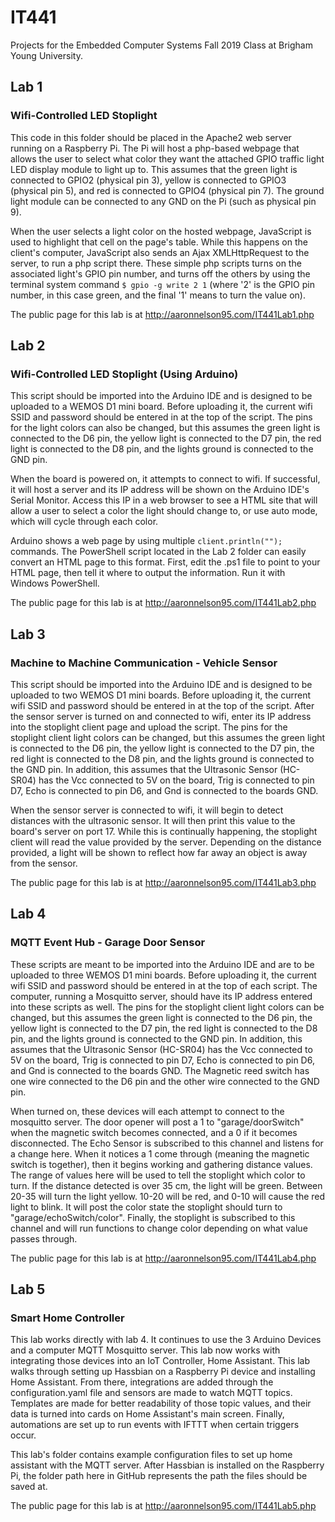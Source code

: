 # IT441
Projects for the Embedded Computer Systems Fall 2019 Class at Brigham Young University.

## Lab 1
### Wifi-Controlled LED Stoplight
This code in this folder should be placed in the Apache2 web server running on a Raspberry Pi. The Pi will host a php-based webpage that allows the user to select what color they want the attached GPIO traffic light LED display module to light up to. This assumes that the green light is connected to GPIO2 (physical pin 3), yellow is connected to GPIO3 (physical pin 5), and red is connected to GPIO4 (physical pin 7). The ground light module can be connected to any GND on the Pi (such as physical pin 9). 

When the user selects a light color on the hosted webpage, JavaScript is used to highlight that cell on the page's table. While this happens on the client's computer, JavaScript also sends an Ajax XMLHttpRequest to the server, to run a php script there. These simple php scripts turns on the associated light's GPIO pin number, and turns off the others by using the terminal system command `$ gpio -g write 2 1` (where '2' is the GPIO pin number, in this case green, and the final '1' means to turn the value on).

The public page for this lab is at http://aaronnelson95.com/IT441Lab1.php


## Lab 2
### Wifi-Controlled LED Stoplight (Using Arduino)
This script should be imported into the Arduino IDE and is designed to be uploaded to a WEMOS D1 mini board. Before uploading it, the current wifi SSID and password should be entered in at the top of the script. The pins for the light colors can also be changed, but this assumes the green light is connected to the D6 pin, the yellow light is connected to the D7 pin, the red light is connected to the D8 pin, and the lights ground is connected to the GND pin.

When the board is powered on, it attempts to connect to wifi. If successful, it will host a server and its IP address will be shown on the Arduino IDE's Serial Monitor. Access this IP in a web browser to see a HTML site that will allow a user to select a color the light should change to, or use auto mode, which will cycle through each color.

Arduino shows a web page by using multiple `client.println("");` commands. The PowerShell script located in the Lab 2 folder can easily convert an HTML page to this format. First, edit the .ps1 file to point to your HTML page, then tell it where to output the information. Run it with Windows PowerShell.

The public page for this lab is at http://aaronnelson95.com/IT441Lab2.php


## Lab 3
### Machine to Machine Communication - Vehicle Sensor
This script should be imported into the Arduino IDE and is designed to be uploaded to two WEMOS D1 mini boards. Before uploading it, the current wifi SSID and password should be entered in at the top of the script. After the sensor server is turned on and connected to wifi, enter its IP address into the stoplight client page and upload the script. The pins for the stoplight client light colors can be changed, but this assumes the green light is connected to the D6 pin, the yellow light is connected to the D7 pin, the red light is connected to the D8 pin, and the lights ground is connected to the GND pin. In addition, this assumes that the Ultrasonic Sensor (HC-SR04) has the Vcc connected to 5V on the board, Trig is connected to pin D7, Echo is connected to pin D6, and Gnd is connected to the boards GND.

When the sensor server is connected to wifi, it will begin to detect distances with the ultrasonic sensor. It will then print this value to the board's server on port 17. While this is continually happening, the stoplight client will read the value provided by the server. Depending on the distance provided, a light will be shown to reflect how far away an object is away from the sensor.

The public page for this lab is at http://aaronnelson95.com/IT441Lab3.php 


## Lab 4
### MQTT Event Hub - Garage Door Sensor
These scripts are meant to be imported into the Arduino IDE and are to be uploaded to three WEMOS D1 mini boards. Before uploading it, the current wifi SSID and password should be entered in at the top of each script. The computer, running a Mosquitto server, should have its IP address entered into these scripts as well. The pins for the stoplight client light colors can be changed, but this assumes the green light is connected to the D6 pin, the yellow light is connected to the D7 pin, the red light is connected to the D8 pin, and the lights ground is connected to the GND pin. In addition, this assumes that the Ultrasonic Sensor (HC-SR04) has the Vcc connected to 5V on the board, Trig is connected to pin D7, Echo is connected to pin D6, and Gnd is connected to the boards GND. The Magnetic reed switch has one wire connected to the D6 pin and the other wire connected to the GND pin.

When turned on, these devices will each attempt to connect to the mosquitto server. The door opener will post a 1 to "garage/doorSwitch" when the magnetic switch becomes connected, and a 0 if it becomes disconnected. The Echo Sensor is subscribed to this channel and listens for a change here. When it notices a 1 come through (meaning the magnetic switch is together), then it begins working and gathering distance values. The range of values here will be used to tell the stoplight which color to turn. If the distance detected is over 35 cm, the light will be green. Between 20-35 will turn the light yellow. 10-20 will be red, and 0-10 will cause the red light to blink. It will post the color state the stoplight should turn to "garage/echoSwitch/color". Finally, the stoplight is subscribed to this channel and will run functions to change color depending on what value passes through.

The public page for this lab is at http://aaronnelson95.com/IT441Lab4.php

## Lab 5
### Smart Home Controller
This lab works directly with lab 4. It continues to use the 3 Arduino Devices and a computer MQTT Mosquitto server. This lab now works with integrating those devices into an IoT Controller, Home Assistant. This lab walks through setting up Hassbian on a Raspberry Pi device and installing Home Assistant. From there, integrations are added through the configuration.yaml file and sensors are made to watch MQTT topics. Templates are made for better readability of those topic values, and their data is turned into cards on Home Assistant's main screen. Finally, automations are set up to run events with IFTTT when certain triggers occur.

This lab's folder contains example configuration files to set up home assistant with the MQTT server. After Hassbian is installed on the Raspberry Pi, the folder path here in GitHub represents the path the files should be saved at.

The public page for this lab is at http://aaronnelson95.com/IT441Lab5.php
